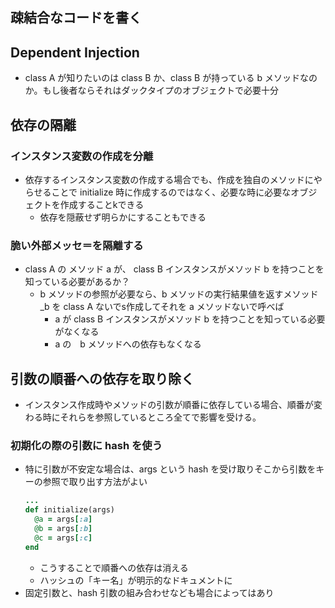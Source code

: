 ## 疎結合なコードを書く
## Dependent Injection
- class A が知りたいのは class B か、class B が持っている b メソッドなのか。もし後者ならそれはダックタイプのオブジェクトで必要十分 
## 依存の隔離
### インスタンス変数の作成を分離
- 依存するインスタンス変数の作成する場合でも、作成を独自のメソッドにやらせることで initialize 時に作成するのではなく、必要な時に必要なオブジェクトを作成することkできる
  - 依存を隠蔽せず明らかにすることもできる
### 脆い外部メッセ＝を隔離する
- class A の メソッド a が、 class B インスタンスがメソッド b を持つことを知っている必要があるか？
  - b メソッドの参照が必要なら、b メソッドの実行結果値を返すメソッド _b を class A ないでs作成してそれを a メソッドないで呼べば
    - a が class B インスタンスがメソッド b を持つことを知っている必要がなくなる
    - a の　b メソッドへの依存もなくなる
## 引数の順番への依存を取り除く
- インスタンス作成時やメソッドの引数が順番に依存している場合、順番が変わる時にそれらを参照しているところ全てで影響を受ける。
### 初期化の際の引数に hash を使う
- 特に引数が不安定な場合は、args という hash を受け取りそこから引数をキーの参照で取り出す方法がよい
  ```ruby
  ...
  def initialize(args)
    @a = args[:a]
    @b = args[:b]
    @c = args[:c]
  end
  ```
  - こうすることで順番への依存は消える
  - ハッシュの「キー名」が明示的なドキュメントに
- 固定引数と、hash 引数の組み合わせなども場合によってはあり
